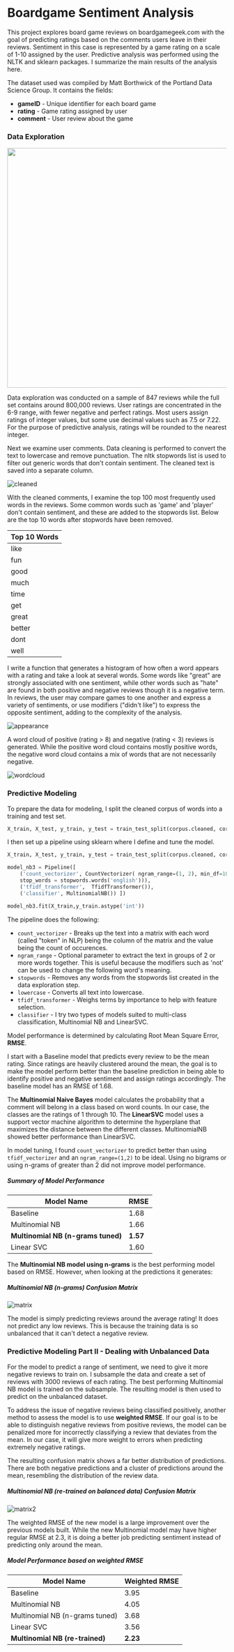 # Boardgame Sentiment Analysis

This project explores board game reviews on boardgamegeek.com with the goal of predicting ratings based on the comments users leave in their reviews. Sentiment in this case is represented by a game rating on a scale of 1-10 assigned by the user. Predictive analysis was performed using the NLTK and sklearn packages. I summarize the main results of the analysis here.

The dataset used was compiled by Matt Borthwick of the Portland Data Science Group. It contains the fields:

* **gameID** - Unique identifier for each board game 
* **rating** - Game rating assigned by user
* **comment** - User review about the game 

### Data Exploration

<img src="https://github.com/jushih/Sentiment-Analysis/blob/master/images/histogram.png" width=550 />

Data exploration was conducted on a sample of 847 reviews while the full set contains around 800,000 reviews. User ratings are concentrated in the 6-9 range, with fewer negative and perfect ratings. Most users assign ratings of integer values, but some use decimal values such as 7.5 or 7.22. For the purpose of predictive analysis, ratings will be rounded to the nearest integer.

Next we examine user comments. Data cleaning is performed to convert the text to lowercase and remove punctuation. The nltk stopwords list is used to filter out generic words that don't contain sentiment. The cleaned text is saved into a separate column.

![cleaned](/images/cleaned_text.png)

With the cleaned comments, I examine the top 100 most frequently used words in the reviews. Some common words such as 'game' and 'player' don't contain sentiment, and these are added to the stopwords list. Below are the top 10 words after stopwords have been removed. 

| Top 10 Words |
| ------------ |
| like         |
| fun          |
| good         |
| much         |
| time         |
| get          |
| great        |
| better       |
| dont         |
| well         |
  
I write a function that generates a histogram of how often a word appears with a rating and take a look at several words. Some words like "great" are strongly associated with one sentiment, while other words such as "hate" are found in both positive and negative reviews though it is a negative term. In reviews, the user may compare games to one another and express a variety of sentiments, or use modifiers ("didn't like") to express the opposite sentiment, adding to the complexity of the analysis.

![appearance](/images/great_hate.png)

A word cloud of positive (rating > 8) and negative (rating < 3) reviews is generated. While the positive word cloud contains mostly positive words, the negative word cloud contains a mix of words that are not necessarily negative.

![wordcloud](/images/wordcloud.png)

### Predictive Modeling

To prepare the data for modeling, I split the cleaned corpus of words into a training and test set.

```python
X_train, X_test, y_train, y_test = train_test_split(corpus.cleaned, corpus.rating, test_size=0.20)
```

I then set up a pipeline using sklearn where I define and tune the model.

```python
X_train, X_test, y_train, y_test = train_test_split(corpus.cleaned, corpus.rating, test_size=0.20)

model_nb3 = Pipeline([
    ('count_vectorizer', CountVectorizer( ngram_range=(1, 2), min_df=10, lowercase = True, 
    stop_words = stopwords.words('english'))), 
    ('tfidf_transformer',  TfidfTransformer()), 
    ('classifier', MultinomialNB()) ])

model_nb3.fit(X_train,y_train.astype('int'))
```

The pipeline does the following:

* `count_vectorizer` - Breaks up the text into a matrix with each word (called "token" in NLP) being the column of the matrix and the value being the count of occurences. 
* `ngram_range` - Optional parameter to extract the text in groups of 2 or more words together. This is useful because the modifiers such as 'not' can be used to change the following word's meaning.
* `stopwords` - Removes any words from the stopwords list created in the data exploration step.
* `lowercase` - Converts all text into lowercase.
* `tfidf_transformer` - Weighs terms by importance to help with feature selection.
* `classifier` - I try two types of models suited to multi-class classification, Multinomial NB and LinearSVC.

Model performance is determined by calculating Root Mean Square Error, **RMSE**.

I start with a Baseline model that predicts every review to be the mean rating. Since ratings are heavily clustered around the mean, the goal is to make the model perform better than the baseline prediction in being able to identify positive and negative sentiment and assign ratings accordingly. The baseline model has an RMSE of 1.68.

The **Multinomial Naive Bayes** model calculates the probability that a comment will belong in a class based on word counts. In our case, the classes are the ratings of 1 through 10. The **LinearSVC** model uses a support vector machine algorithm to determine the hyperplane that maximizes the distance between the different classes. 
MultinomialNB showed better performance than LinearSVC.

In model tuning, I found `count_vectorizer` to predict better than using `tfidf_vectorizer` and an `ngram_range=(1,2)` to be ideal. Using no bigrams or using n-grams of greater than 2 did not improve model performance. 

##### Summary of Model Performance

| Model Name                        | RMSE    |  
| ----------------------------------| ------- |
| Baseline                          | 1.68    |
| Multinomial NB                    | 1.66    |
| **Multinomial NB (n-grams tuned)**  | **1.57**  |
| Linear SVC                        | 1.60    |

The **Multinomial NB model using n-grams** is the best performing model based on RMSE. However, when looking at the predictions it generates:

##### Multinomial NB (n-grams) Confusion Matrix
![matrix](/images/multinomialNB_ngrams.png)

The model is simply predicting reviews around the average rating! It does not predict any low reviews. This is because the training data is so unbalanced that it can't detect a negative review.

### Predictive Modeling Part II - Dealing with Unbalanced Data

For the model to predict a range of sentiment, we need to give it more negative reviews to train on. I subsample the data and create a set of reviews with 3000 reviews of each rating. The best performing Multinomial NB model is trained on the subsample. The resulting model is then used to predict on the unbalanced dataset.

To address the issue of negative reviews being classified positively, another method to assess the model is to use **weighted RMSE**. If our goal is to be able to distinguish negative reviews from positive reviews, the model can be penalized more for incorrectly classifying a review that deviates from the mean. In our case, it will give more weight to errors when predicting extremely negative ratings.

The resulting confusion matrix shows a far better distribution of predictions. There are both negative predictions and a cluster of predictions around the mean, resembling the distribution of the review data.

##### Multinomial NB (re-trained on balanced data) Confusion Matrix
![matrix2](/images/multinomial_retrained.png)

The weighted RMSE of the new model is a large improvement over the previous models built. While the new Multinomial model may have higher regular RMSE at 2.3, it is doing a better job predicting sentiment instead of predicting only around the mean.  

##### Model Performance based on weighted RMSE

| Model Name                     | Weighted RMSE  |  
| -------------------------------| -------------- |
| Baseline                       | 3.95           |
| Multinomial NB                 | 4.05           |
| Multinomial NB (n-grams tuned) | 3.68           |
| Linear SVC                     | 3.56           |
| **Multinomial NB (re-trained)**  | **2.23**         |





